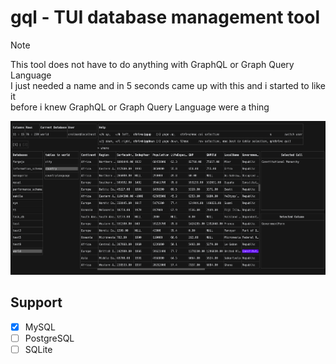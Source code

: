 # gql - TUI database management tool

> [!NOTE]
> This tool does not have to do anything with GraphQL or Graph Query Language \
> I just needed a name and in 5 seconds came up with this and i started to like it \
> before i knew GraphQL or Graph Query Language were a thing

![](.github/assets/TUI_Screenshot1.png)

## Support
-   [x] MySQL
-   [ ] PostgreSQL
-   [ ] SQLite
